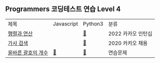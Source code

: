 ## Programmers 코딩테스트 연습 Level 4
<div align="center">
    <table>
        <tr>
            <td>제목</td>
            <td>Javascript</td>
            <td>Python3</td>
            <td>분류</td>
        </tr>
        <tr>
            <td><a href="https://school.programmers.co.kr/learn/courses/30/lessons/118670">행렬과 연산</a></td>
            <td><a href="https://github.com/sieukim/algorithm-programmers/blob/master/level4/ex02.js"></a></td>
            <td><a href="https://github.com/sieukim/algorithm-programmers/blob/master/level4/ex02.py">📎️</a></td>
            <td>2022 카카오 인턴십</td>
        </tr>
        <tr>
            <td><a href="https://school.programmers.co.kr/learn/courses/30/lessons/60060">가사 검색</a></td>
            <td><a href="https://github.com/sieukim/algorithm-programmers/blob/master/level4/ex03.js"></a></td>
            <td><a href="https://github.com/sieukim/algorithm-programmers/blob/master/level4/ex03.py">📎️</a></td>
            <td>2020 카카오 채용</td>
        </tr>
        <tr>
            <td><a href="https://school.programmers.co.kr/learn/courses/30/lessons/12929">올바른 괄호의 개수</a></td>
            <td><a href="https://github.com/sieukim/algorithm-programmers/blob/master/level4/ex01.js">📎️</a></td>
            <td><a href="https://github.com/sieukim/algorithm-programmers/blob/master/level4/ex01.py">📎️</a></td>
            <td>연습문제</td>
        </tr>
    </table>
</div>